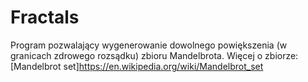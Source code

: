 # Fractals
 Program pozwalający wygenerowanie dowolnego powiększenia (w granicach zdrowego rozsądku) zbioru Mandelbrota.
Więcej o zbiorze: [Mandelbrot set]https://en.wikipedia.org/wiki/Mandelbrot_set
